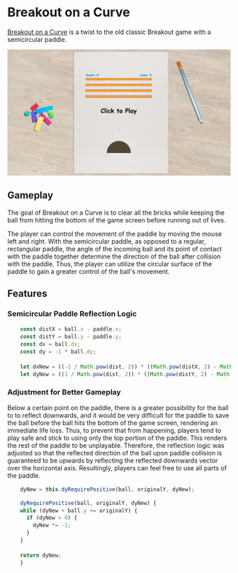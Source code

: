 # Breakout on a Curve

[Breakout on a Curve](https://curved-breakout.herokuapp.com) is a twist to the old classic Breakout game with a semicircular paddle.

![Game Screenshot](game-screenshot.png)

## Gameplay
The goal of Breakout on a Curve is to clear all the bricks while keeping the ball from hitting the bottom of the game screen before running out of lives.

The player can control the movement of the paddle by moving the mouse left and right.  With the semicircular paddle, as opposed to a regular, rectangular paddle, the angle of the incoming ball and its point of contact with the paddle together determine the direction of the ball after collision with the paddle.  Thus, the player can utilize the circular surface of the paddle to gain a greater control of the ball's movement.

## Features
### Semicircular Paddle Reflection Logic

```javascript
    const distX = ball.x - paddle.x;
    const distY = ball.y - paddle.y;
    const dx = ball.dx;
    const dy = -1 * ball.dy;

    let dxNew = ((-1 / Math.pow(dist, 2)) * ((Math.pow(distX, 2) - Math.pow(distY, 2)) * dx - (2 * distX * distY * dy)));
    let dyNew = ((1 / Math.pow(dist, 2)) * ((Math.pow(distY, 2) - Math.pow(distX, 2)) * dy - (2 * distX * distY * dx)));
```

### Adjustment for Better Gameplay
Below a certain point on the paddle, there is a greater possibility for the ball to to reflect downwards, and it would be very difficult for the paddle to save the ball before the ball hits the bottom of the game screen, rendering an immediate life loss.  Thus, to prevent that from happening, players tend to play safe and stick to using only the top portion of the paddle.  This renders the rest of the paddle to be unplayable.  Therefore, the reflection logic was adjusted so that the reflected direction of the ball upon paddle collision is guaranteed to be upwards by reflecting the reflected downwards vector over the horizontal axis.  Resultingly, players can feel free to use all parts of the paddle.

```javascript
    dyNew = this.dyRequirePositive(ball, originalY, dyNew);
```

```javascript
    dyRequirePositive(ball, originalY, dyNew) {
    while (dyNew + ball.y >= originalY) {
      if (dyNew > 0) {
        dyNew *= -1;
      }
    }

    return dyNew;
    }
```
